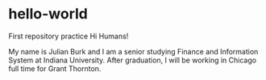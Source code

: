 # hello-world
First repository practice
Hi Humans!

My name is Julian Burk and I am a senior studying Finance and Information System at Indiana University.
After graduation, I will be working in Chicago full time for Grant Thornton.
